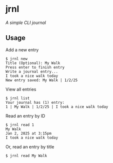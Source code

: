 
# jrnl

_A simple CLI journal_

## Usage

Add a new entry

```shell
$ jrnl new
Title (Optional): My Walk
Press enter to finish entry
Write a journal entry...
I took a nice walk today
New entry saved: My Walk | 1/2/25
```

View all entries

```shell
$ jrnl list
Your journal has (1) entry: 
1 | My Walk | 1/2/25 | I took a nice walk today
```

Read an entry by ID

```shell
$ jrnl read 1
My Walk
Jan 2, 2025 at 3:15pm 
I took a nice walk today
```

Or, read an entry by title

```shell
$ jrnl read My Walk
```
